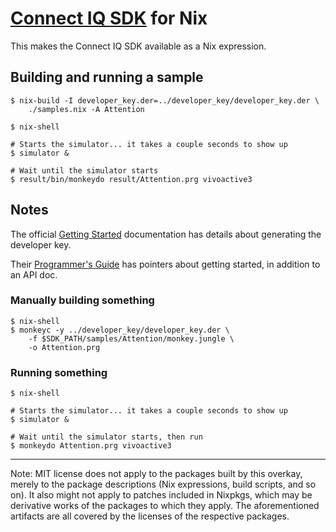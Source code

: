 [Connect IQ SDK](https://developer.garmin.com/connect-iq) for Nix
======================

This makes the Connect IQ SDK available as a Nix expression.

Building and running a sample
-----------------------------

```
$ nix-build -I developer_key.der=../developer_key/developer_key.der \
	./samples.nix -A Attention

$ nix-shell

# Starts the simulator... it takes a couple seconds to show up
$ simulator &

# Wait until the simulator starts
$ result/bin/monkeydo result/Attention.prg vivoactive3
```

Notes
-----

The official [Getting Started](https://developer.garmin.com/connect-iq/programmers-guide/getting-started/)
documentation has details about generating the developer key.

Their [Programmer's Guide](https://developer.garmin.com/connect-iq/programmers-guide/)
has pointers about getting started, in addition to an API doc.

### Manually building something

```
$ nix-shell
$ monkeyc -y ../developer_key/developer_key.der \
	-f $SDK_PATH/samples/Attention/monkey.jungle \
	-o Attention.prg
```

### Running something

```
$ nix-shell

# Starts the simulator... it takes a couple seconds to show up
$ simulator &

# Wait until the simulator starts, then run
$ monkeydo Attention.prg vivoactive3
```

* * *

Note: MIT license does not apply to the packages built by this overkay, merely to the package descriptions (Nix expressions, build scripts, and so on). It also might not apply to patches included in Nixpkgs, which may be derivative works of the packages to which they apply. The aforementioned artifacts are all covered by the licenses of the respective packages.
